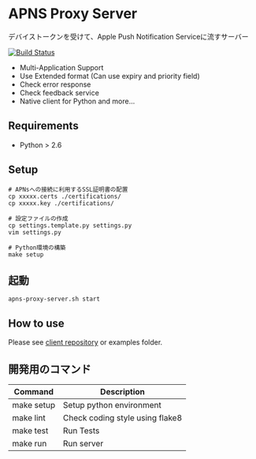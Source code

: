 # APNS Proxy Server

デバイストークンを受けて、Apple Push Notification Serviceに流すサーバー

[![Build Status](https://travis-ci.org/genesix/apns-proxy-server.png?branch=master)](https://travis-ci.org/genesix/apns-proxy-server)

- Multi-Application Support
- Use Extended format (Can use expiry and priority field)
- Check error response
- Check feedback service
- Native client for Python and more...

## Requirements

- Python > 2.6

## Setup

```
# APNsへの接続に利用するSSL証明書の配置
cp xxxxx.certs ./certifications/
cp xxxxx.key ./certifications/

# 設定ファイルの作成
cp settings.template.py settings.py
vim settings.py

# Python環境の構築
make setup
```

## 起動

```
apns-proxy-server.sh start
```

## How to use

Please see [client repository](https://github.com/genesix/apns-proxy-client-py) or examples folder.

## 開発用のコマンド

Command | Description
--- | ---
make setup | Setup python environment
make lint | Check coding style using flake8
make test | Run Tests
make run | Run server

